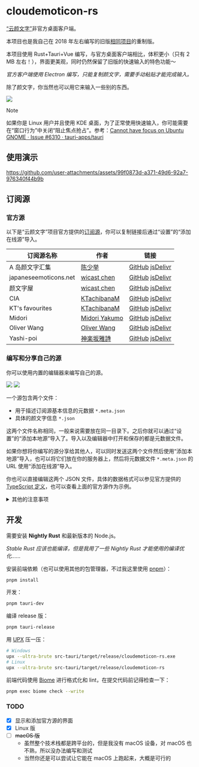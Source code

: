 # cloudemoticon-rs

[“云颜文字”](https://emoticon.moe/)非官方桌面客户端。

本项目也是我自己在 2018 年左右编写的旧版[相同项目](https://github.com/TransparentLC/CloudEmoticon)的重制版。

本项目使用 Rust+Tauri+Vue 编写，与官方桌面客户端相比，体积更小（只有 2 MB 左右！），界面更美观，同时仍然保留了旧版的快速输入的特色功能～

*官方客户端使用 Electron 编写，只能复制颜文字，需要手动粘贴才能完成输入。*

除了颜文字，你当然也可以用它来输入一些别的东西。

<picture>
    <source media="(prefers-color-scheme: dark)" srcset="https://p.sda1.dev/25/d8655a3412ec3e3307f0cdfea2d17c50/edaO.webp">
    <source media="(prefers-color-scheme: light)" srcset="https://p.sda1.dev/25/f71030d4d82c8f7d81e8e2f5f2b182e0/c_A0.webp">
    <img src="https://p.sda1.dev/25/f71030d4d82c8f7d81e8e2f5f2b182e0/c_A0.webp">
</picture>

> [!NOTE]
>
> 如果你是 Linux 用户并且使用 KDE 桌面，为了正常使用快速输入，你可能需要在“窗口行为”中关闭“阻止焦点抢占”。参考：[Cannot have focus on Ubuntu GNOME · Issue #6310 · tauri-apps/tauri](https://github.com/tauri-apps/tauri/issues/6310#issuecomment-1518694428)

## 使用演示

https://github.com/user-attachments/assets/99f0873d-a371-49d6-92a7-976340f44b9b

## 订阅源

### 官方源

以下是“云颜文字”项目官方提供的[订阅源](https://github.com/cloud-emoticon/store-repos)，你可以复制链接后通过“设置”的“添加在线源”导入。

| 订阅源名称            | 作者                                              | 链接                                                                                                                                                                                                                |
| --------------------- | ------------------------------------------------- | ------------------------------------------------------------------------------------------------------------------------------------------------------------------------------------------------------------------- |
| A 岛颜文字汇集        | [陈少举](https://twitter.com/chenshaoju)          | [GitHub](https://raw.githubusercontent.com/cloud-emoticon/store-repos/refs/heads/master/a-land.meta.json) [jsDelivr](https://cdn.jsdelivr.net/gh/cloud-emoticon/store-repos/a-land.meta.json)                       |
| japaneseemoticons.net | [wicast chen](https://twitter.com/wicastchen)     | [GitHub](https://raw.githubusercontent.com/cloud-emoticon/store-repos/refs/heads/master/japaneseemoticons.meta.json) [jsDelivr](https://cdn.jsdelivr.net/gh/cloud-emoticon/store-repos/japaneseemoticons.meta.json) |
| 颜文字屋              | [wicast chen](https://twitter.com/wicastchen)     | [GitHub](https://raw.githubusercontent.com/cloud-emoticon/store-repos/refs/heads/master/kaomojiya.meta.json) [jsDelivr](https://cdn.jsdelivr.net/gh/cloud-emoticon/store-repos/kaomojiya.meta.json)                 |
| CIA                   | [KTachibanaM](https://twitter.com/KTachibana_M)   | [GitHub](https://raw.githubusercontent.com/cloud-emoticon/store-repos/refs/heads/master/kt-cia.meta.json) [jsDelivr](https://cdn.jsdelivr.net/gh/cloud-emoticon/store-repos/kt-cia.meta.json)                       |
| KT's favourites       | [KTachibanaM](https://twitter.com/KTachibana_M)   | [GitHub](https://raw.githubusercontent.com/cloud-emoticon/store-repos/refs/heads/master/kt-favorites.meta.json) [jsDelivr](https://cdn.jsdelivr.net/gh/cloud-emoticon/store-repos/kt-favorites.meta.json)           |
| Midori                | [Midori Yakumo](https://twitter.com/MidoriYakumo) | [GitHub](https://raw.githubusercontent.com/cloud-emoticon/store-repos/refs/heads/master/midori.meta.json) [jsDelivr](https://cdn.jsdelivr.net/gh/cloud-emoticon/store-repos/midori.meta.json)                       |
| Oliver Wang           | [Oliver Wang](https://twitter.com/Toohashi)       | [GitHub](https://raw.githubusercontent.com/cloud-emoticon/store-repos/refs/heads/master/oliver-wang.meta.json) [jsDelivr](https://cdn.jsdelivr.net/gh/cloud-emoticon/store-repos/oliver-wang.meta.json)             |
| Yashi-poi             | [神楽坂雅詩](https://twitter.com/kagurazakayashi) | [GitHub](https://raw.githubusercontent.com/cloud-emoticon/store-repos/refs/heads/master/yashi-poi.meta.json) [jsDelivr](https://cdn.jsdelivr.net/gh/cloud-emoticon/store-repos/yashi-poi.meta.json)                 |

### 编写和分享自己的源

你可以使用内置的编辑器来编写自己的源。

<picture>
    <source media="(prefers-color-scheme: dark)" srcset="https://p.sda1.dev/25/3236f95d234a7df19db750ff96eb2092/3GgJ.webp">
    <source media="(prefers-color-scheme: light)" srcset="https://p.sda1.dev/25/916970e0d49ab9c91e61acbad687a226/l90l.webp">
    <img src="https://p.sda1.dev/25/916970e0d49ab9c91e61acbad687a226/l90l.webp">
</picture>

<picture>
    <source media="(prefers-color-scheme: dark)" srcset="https://p.sda1.dev/25/1dea5d0e9e42afc2987c59546ab41b0b/EFNr.webp">
    <source media="(prefers-color-scheme: light)" srcset="https://p.sda1.dev/25/961418be9fc4bee67b9cd5e254e12053/VmL1.webp">
    <img src="https://p.sda1.dev/25/961418be9fc4bee67b9cd5e254e12053/VmL1.webp">
</picture>

一个源包含两个文件：

* 用于描述订阅源基本信息的元数据 `*.meta.json`
* 具体的颜文字信息 `*.json`

这两个文件名称相同，一般来说需要放在同一目录下。之后你就可以通过“设置”的“添加本地源”导入了。导入以及编辑器中打开和保存的都是元数据文件。

如果你想将你编写的源分享给其他人，可以同时发送这两个文件然后使用“添加本地源”导入，也可以将它们放在你的服务器上，然后将元数据文件 `*.meta.json` 的 URL 使用“添加在线源”导入。

你也可以直接编辑这两个 JSON 文件，具体的数据格式可以参见官方提供的 [TypeScript 定义](https://github.com/cloud-emoticon/store-repos/tree/master/linter/src/api)，也可以查看上面的官方源作为示例。

<details>

<summary>其他的注意事项</summary>

“云颜文字”项目早期使用 XML 格式存储颜文字信息（在元数据中 `type` 字段为 `localXml`），目前已经废弃。本项目出于兼容考虑仍然支持读取这一格式，但不支持保存。

如果不想将元数据和颜文字信息放在同一目录，可以将元数据的 `type` 字段设为 `remoteJson` 并通过 `remoteUrl` 写上后者的实际 URL。

</details>

## 开发

需要安装 **Nightly Rust** 和最新版本的 Node.js。

*Stable Rust 应该也能编译，但是我用了一些 Nightly Rust 才能使用的编译优化……*

安装前端依赖（也可以使用其他的包管理器，不过我这里使用 [pnpm](https://pnpm.io/)）：

```sh
pnpm install
```

开发：

```sh
pnpm tauri-dev
```

编译 release 版：

```sh
pnpm tauri-release
```

用 [UPX](https://upx.github.io/) 压一压：

```sh
# Windows
upx --ultra-brute src-tauri/target/release/cloudemoticon-rs.exe
# Linux
upx --ultra-brute src-tauri/target/release/cloudemoticon-rs
```

前端代码使用 [Biome](https://biomejs.dev/) 进行格式化和 lint，在提交代码前记得检查一下：

```sh
pnpm exec biome check --write
```

### TODO

* [x] 显示和添加官方源的界面
* [x] Linux 版
* [ ] ~~macOS 版~~
    * 虽然整个技术栈都是跨平台的，但是我没有 macOS 设备，对 macOS 也不熟，所以没办法编写和测试
    * 当然你还是可以尝试让它能在 macOS 上跑起来，大概是可行的
